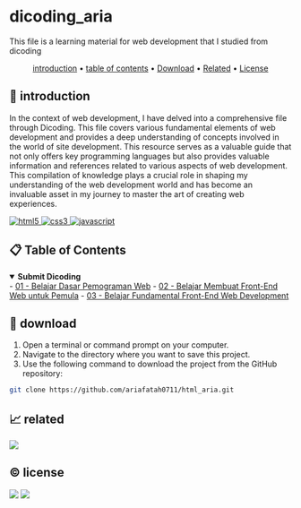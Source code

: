 # dicoding_aria

This file is a learning material for web development that I studied from dicoding

<p align="center">
  <a href="#introduction">introduction</a> •
  <a href="#table-of-contents">table of contents</a> •
  <a href="#download">Download</a> •
  <a href="#related">Related</a> •
  <a href="#license">License</a>
</p>

<p id="introduction"></p>

## 🚀 introduction
In the context of web development, I have delved into a comprehensive file through Dicoding. This file covers various fundamental elements of web development and provides a deep understanding of concepts involved in the world of site development. This resource serves as a valuable guide that not only offers key programming languages but also provides valuable information and references related to various aspects of web development. This compilation of knowledge plays a crucial role in shaping my understanding of the web development world and has become an invaluable asset in my journey to master the art of creating web experiences.

<p align="left"> <a href="#">
  <img alt="html5" src="https://img.shields.io/badge/-HTML5-E34F26?style=flat-square&logo=html5&logoColor=white" />
  <img alt="css3" src="https://img.shields.io/badge/-CSS3-1572B6?style=flat-square&logo=css3&logoColor=white" />
  <img alt="javascript" src="https://img.shields.io/badge/-JavaScript-F7DF1E?style=flat-square&logo=javascript&logoColor=black" />
  </a>
</p>

<p id="table-of-contents"></p>

## 📋 Table of Contents
<details id="back" open>
  <summary><b>Submit Dicoding</b></summary>
    - <a alt="dicoding_1" href="https://github.com/ariafatah0711/dicoding_1">01 - Belajar Dasar Pemograman Web</a>
    - <a alt="dicoding_2" href="https://github.com/ariafatah0711/dicoding_2">02 - Belajar Membuat Front-End Web untuk Pemula</a>
    - <a alt="dicoding_3" href="#">03 - Belajar Fundamental Front-End Web Development</a>
</details>

<p id="download"></p>

## 🔨 download

1. Open a terminal or command prompt on your computer.
2. Navigate to the directory where you want to save this project.
3. Use the following command to download the project from the GitHub repository:
```sh
git clone https://github.com/ariafatah0711/html_aria.git
```

<p id="related"></p>

## 📈 related
<a href="https://github.com/stars/ariafatah0711/lists/dicoding" alt="DEMO"><img src="https://img.shields.io/static/v1?style=for-the-badge&label=LIST&message=dicoding&color=000000"></a>

<p id="license"></p>

## ©️ license
<a href="https://github.com/ariafatah0711" alt="CREATED"><img src="https://img.shields.io/static/v1?style=for-the-badge&label=CREATED%20BY&message=ariafatah0711&color=000000"></a>
<a href="https://github.com/ariafatah0711/ariafatah0711/blob/main/LICENSE" alt="LICENSE"><img src="https://img.shields.io/static/v1?style=for-the-badge&label=LICENSE&message=MIT&color=000000"></a>